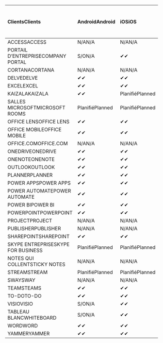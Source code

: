 <!-- This file is generated automatically. Changes made to this file will be overwritten.-->
|<span data-ttu-id="94cc9-101">Clients</span><span class="sxs-lookup"><span data-stu-id="94cc9-101">Clients</span></span>|<span data-ttu-id="94cc9-102">Android</span><span class="sxs-lookup"><span data-stu-id="94cc9-102">Android</span></span>|<span data-ttu-id="94cc9-103">iOS</span><span class="sxs-lookup"><span data-stu-id="94cc9-103">iOS</span></span>|<span data-ttu-id="94cc9-104">Mac</span><span class="sxs-lookup"><span data-stu-id="94cc9-104">Mac</span></span>|<span data-ttu-id="94cc9-105">Windows 10</span><span class="sxs-lookup"><span data-stu-id="94cc9-105">Windows 10</span></span><br><span data-ttu-id="94cc9-106">Desktop</span><span class="sxs-lookup"><span data-stu-id="94cc9-106">Desktop</span></span>|<span data-ttu-id="94cc9-107">Windows 10</span><span class="sxs-lookup"><span data-stu-id="94cc9-107">Windows 10</span></span><br><span data-ttu-id="94cc9-108">Applications modernes</span><span class="sxs-lookup"><span data-stu-id="94cc9-108">Modern Apps</span></span>|
|:-|:-|:-|:-|:-|:-|
|<span data-ttu-id="94cc9-109">ACCESS</span><span class="sxs-lookup"><span data-stu-id="94cc9-109">ACCESS</span></span>|<span data-ttu-id="94cc9-110">N/A</span><span class="sxs-lookup"><span data-stu-id="94cc9-110">N/A</span></span>|<span data-ttu-id="94cc9-111">N/A</span><span class="sxs-lookup"><span data-stu-id="94cc9-111">N/A</span></span>|<span data-ttu-id="94cc9-112">N/A</span><span class="sxs-lookup"><span data-stu-id="94cc9-112">N/A</span></span>|<span data-ttu-id="94cc9-113">✔</span><span class="sxs-lookup"><span data-stu-id="94cc9-113">✔</span></span>|<span data-ttu-id="94cc9-114">S/O</span><span class="sxs-lookup"><span data-stu-id="94cc9-114">N/A</span></span>|
|<span data-ttu-id="94cc9-115">PORTAIL D’ENTREPRISE</span><span class="sxs-lookup"><span data-stu-id="94cc9-115">COMPANY PORTAL</span></span>|<span data-ttu-id="94cc9-116">S/O</span><span class="sxs-lookup"><span data-stu-id="94cc9-116">N/A</span></span>|<span data-ttu-id="94cc9-117">✔</span><span class="sxs-lookup"><span data-stu-id="94cc9-117">✔</span></span>|<span data-ttu-id="94cc9-118">Planifié</span><span class="sxs-lookup"><span data-stu-id="94cc9-118">Planned</span></span>|<span data-ttu-id="94cc9-119">S/O</span><span class="sxs-lookup"><span data-stu-id="94cc9-119">N/A</span></span>|<span data-ttu-id="94cc9-120">✔</span><span class="sxs-lookup"><span data-stu-id="94cc9-120">✔</span></span>|
|<span data-ttu-id="94cc9-121">CORTANA</span><span class="sxs-lookup"><span data-stu-id="94cc9-121">CORTANA</span></span>|<span data-ttu-id="94cc9-122">N/A</span><span class="sxs-lookup"><span data-stu-id="94cc9-122">N/A</span></span>|<span data-ttu-id="94cc9-123">N/A</span><span class="sxs-lookup"><span data-stu-id="94cc9-123">N/A</span></span>|<span data-ttu-id="94cc9-124">N/A</span><span class="sxs-lookup"><span data-stu-id="94cc9-124">N/A</span></span>|<span data-ttu-id="94cc9-125">N/A</span><span class="sxs-lookup"><span data-stu-id="94cc9-125">N/A</span></span>|<span data-ttu-id="94cc9-126">✔</span><span class="sxs-lookup"><span data-stu-id="94cc9-126">✔</span></span>|
|<span data-ttu-id="94cc9-127">DELVE</span><span class="sxs-lookup"><span data-stu-id="94cc9-127">DELVE</span></span>|<span data-ttu-id="94cc9-128">✔</span><span class="sxs-lookup"><span data-stu-id="94cc9-128">✔</span></span>|<span data-ttu-id="94cc9-129">✔</span><span class="sxs-lookup"><span data-stu-id="94cc9-129">✔</span></span>|<span data-ttu-id="94cc9-130">N/A</span><span class="sxs-lookup"><span data-stu-id="94cc9-130">N/A</span></span>|<span data-ttu-id="94cc9-131">N/A</span><span class="sxs-lookup"><span data-stu-id="94cc9-131">N/A</span></span>|<span data-ttu-id="94cc9-132">N/A</span><span class="sxs-lookup"><span data-stu-id="94cc9-132">N/A</span></span>|
|<span data-ttu-id="94cc9-133">EXCEL</span><span class="sxs-lookup"><span data-stu-id="94cc9-133">EXCEL</span></span>|<span data-ttu-id="94cc9-134">✔</span><span class="sxs-lookup"><span data-stu-id="94cc9-134">✔</span></span>|<span data-ttu-id="94cc9-135">✔</span><span class="sxs-lookup"><span data-stu-id="94cc9-135">✔</span></span>|<span data-ttu-id="94cc9-136">✔</span><span class="sxs-lookup"><span data-stu-id="94cc9-136">✔</span></span>|<span data-ttu-id="94cc9-137">✔</span><span class="sxs-lookup"><span data-stu-id="94cc9-137">✔</span></span>|<span data-ttu-id="94cc9-138">✔</span><span class="sxs-lookup"><span data-stu-id="94cc9-138">✔</span></span>|
|<span data-ttu-id="94cc9-139">KAIZALA</span><span class="sxs-lookup"><span data-stu-id="94cc9-139">KAIZALA</span></span>|<span data-ttu-id="94cc9-140">✔</span><span class="sxs-lookup"><span data-stu-id="94cc9-140">✔</span></span>|<span data-ttu-id="94cc9-141">Planifié</span><span class="sxs-lookup"><span data-stu-id="94cc9-141">Planned</span></span>|<span data-ttu-id="94cc9-142">N/A</span><span class="sxs-lookup"><span data-stu-id="94cc9-142">N/A</span></span>|<span data-ttu-id="94cc9-143">N/A</span><span class="sxs-lookup"><span data-stu-id="94cc9-143">N/A</span></span>|<span data-ttu-id="94cc9-144">N/A</span><span class="sxs-lookup"><span data-stu-id="94cc9-144">N/A</span></span>|
|<span data-ttu-id="94cc9-145">SALLES MICROSOFT</span><span class="sxs-lookup"><span data-stu-id="94cc9-145">MICROSOFT ROOMS</span></span>|<span data-ttu-id="94cc9-146">Planifié</span><span class="sxs-lookup"><span data-stu-id="94cc9-146">Planned</span></span>|<span data-ttu-id="94cc9-147">Planifié</span><span class="sxs-lookup"><span data-stu-id="94cc9-147">Planned</span></span>|<span data-ttu-id="94cc9-148">N/A</span><span class="sxs-lookup"><span data-stu-id="94cc9-148">N/A</span></span>|<span data-ttu-id="94cc9-149">N/A</span><span class="sxs-lookup"><span data-stu-id="94cc9-149">N/A</span></span>|<span data-ttu-id="94cc9-150">N/A</span><span class="sxs-lookup"><span data-stu-id="94cc9-150">N/A</span></span>|
|<span data-ttu-id="94cc9-151">OFFICE LENS</span><span class="sxs-lookup"><span data-stu-id="94cc9-151">OFFICE LENS</span></span>|<span data-ttu-id="94cc9-152">✔</span><span class="sxs-lookup"><span data-stu-id="94cc9-152">✔</span></span>|<span data-ttu-id="94cc9-153">✔</span><span class="sxs-lookup"><span data-stu-id="94cc9-153">✔</span></span>|<span data-ttu-id="94cc9-154">N/A</span><span class="sxs-lookup"><span data-stu-id="94cc9-154">N/A</span></span>|<span data-ttu-id="94cc9-155">N/A</span><span class="sxs-lookup"><span data-stu-id="94cc9-155">N/A</span></span>|<span data-ttu-id="94cc9-156">N/A</span><span class="sxs-lookup"><span data-stu-id="94cc9-156">N/A</span></span>|
|<span data-ttu-id="94cc9-157">OFFICE MOBILE</span><span class="sxs-lookup"><span data-stu-id="94cc9-157">OFFICE MOBILE</span></span>|<span data-ttu-id="94cc9-158">✔</span><span class="sxs-lookup"><span data-stu-id="94cc9-158">✔</span></span>|<span data-ttu-id="94cc9-159">✔</span><span class="sxs-lookup"><span data-stu-id="94cc9-159">✔</span></span>|<span data-ttu-id="94cc9-160">N/A</span><span class="sxs-lookup"><span data-stu-id="94cc9-160">N/A</span></span>|<span data-ttu-id="94cc9-161">N/A</span><span class="sxs-lookup"><span data-stu-id="94cc9-161">N/A</span></span>|<span data-ttu-id="94cc9-162">N/A</span><span class="sxs-lookup"><span data-stu-id="94cc9-162">N/A</span></span>|
|<span data-ttu-id="94cc9-163">OFFICE.COM</span><span class="sxs-lookup"><span data-stu-id="94cc9-163">OFFICE.COM</span></span>|<span data-ttu-id="94cc9-164">N/A</span><span class="sxs-lookup"><span data-stu-id="94cc9-164">N/A</span></span>|<span data-ttu-id="94cc9-165">N/A</span><span class="sxs-lookup"><span data-stu-id="94cc9-165">N/A</span></span>|<span data-ttu-id="94cc9-166">N/A</span><span class="sxs-lookup"><span data-stu-id="94cc9-166">N/A</span></span>|<span data-ttu-id="94cc9-167">N/A</span><span class="sxs-lookup"><span data-stu-id="94cc9-167">N/A</span></span>|<span data-ttu-id="94cc9-168">✔</span><span class="sxs-lookup"><span data-stu-id="94cc9-168">✔</span></span>|
|<span data-ttu-id="94cc9-169">ONEDRIVE</span><span class="sxs-lookup"><span data-stu-id="94cc9-169">ONEDRIVE</span></span>|<span data-ttu-id="94cc9-170">✔</span><span class="sxs-lookup"><span data-stu-id="94cc9-170">✔</span></span>|<span data-ttu-id="94cc9-171">✔</span><span class="sxs-lookup"><span data-stu-id="94cc9-171">✔</span></span>|<span data-ttu-id="94cc9-172">Planifié</span><span class="sxs-lookup"><span data-stu-id="94cc9-172">Planned</span></span>|<span data-ttu-id="94cc9-173">✔</span><span class="sxs-lookup"><span data-stu-id="94cc9-173">✔</span></span>|<span data-ttu-id="94cc9-174">✔</span><span class="sxs-lookup"><span data-stu-id="94cc9-174">✔</span></span>|
|<span data-ttu-id="94cc9-175">ONENOTE</span><span class="sxs-lookup"><span data-stu-id="94cc9-175">ONENOTE</span></span>|<span data-ttu-id="94cc9-176">✔</span><span class="sxs-lookup"><span data-stu-id="94cc9-176">✔</span></span>|<span data-ttu-id="94cc9-177">✔</span><span class="sxs-lookup"><span data-stu-id="94cc9-177">✔</span></span>|<span data-ttu-id="94cc9-178">✔</span><span class="sxs-lookup"><span data-stu-id="94cc9-178">✔</span></span>|<span data-ttu-id="94cc9-179">Planifié</span><span class="sxs-lookup"><span data-stu-id="94cc9-179">Planned</span></span>|<span data-ttu-id="94cc9-180">✔</span><span class="sxs-lookup"><span data-stu-id="94cc9-180">✔</span></span>|
|<span data-ttu-id="94cc9-181">OUTLOOK</span><span class="sxs-lookup"><span data-stu-id="94cc9-181">OUTLOOK</span></span>|<span data-ttu-id="94cc9-182">✔</span><span class="sxs-lookup"><span data-stu-id="94cc9-182">✔</span></span>|<span data-ttu-id="94cc9-183">✔</span><span class="sxs-lookup"><span data-stu-id="94cc9-183">✔</span></span>|<span data-ttu-id="94cc9-184">Planifié</span><span class="sxs-lookup"><span data-stu-id="94cc9-184">Planned</span></span>|<span data-ttu-id="94cc9-185">✔</span><span class="sxs-lookup"><span data-stu-id="94cc9-185">✔</span></span>|<span data-ttu-id="94cc9-186">✔</span><span class="sxs-lookup"><span data-stu-id="94cc9-186">✔</span></span>|
|<span data-ttu-id="94cc9-187">PLANNER</span><span class="sxs-lookup"><span data-stu-id="94cc9-187">PLANNER</span></span>|<span data-ttu-id="94cc9-188">✔</span><span class="sxs-lookup"><span data-stu-id="94cc9-188">✔</span></span>|<span data-ttu-id="94cc9-189">✔</span><span class="sxs-lookup"><span data-stu-id="94cc9-189">✔</span></span>|<span data-ttu-id="94cc9-190">N/A</span><span class="sxs-lookup"><span data-stu-id="94cc9-190">N/A</span></span>|<span data-ttu-id="94cc9-191">N/A</span><span class="sxs-lookup"><span data-stu-id="94cc9-191">N/A</span></span>|<span data-ttu-id="94cc9-192">N/A</span><span class="sxs-lookup"><span data-stu-id="94cc9-192">N/A</span></span>|
|<span data-ttu-id="94cc9-193">POWER APPS</span><span class="sxs-lookup"><span data-stu-id="94cc9-193">POWER APPS</span></span>|<span data-ttu-id="94cc9-194">✔</span><span class="sxs-lookup"><span data-stu-id="94cc9-194">✔</span></span>|<span data-ttu-id="94cc9-195">✔</span><span class="sxs-lookup"><span data-stu-id="94cc9-195">✔</span></span>|<span data-ttu-id="94cc9-196">N/A</span><span class="sxs-lookup"><span data-stu-id="94cc9-196">N/A</span></span>|<span data-ttu-id="94cc9-197">N/A</span><span class="sxs-lookup"><span data-stu-id="94cc9-197">N/A</span></span>|<span data-ttu-id="94cc9-198">Planifié</span><span class="sxs-lookup"><span data-stu-id="94cc9-198">Planned</span></span>|
|<span data-ttu-id="94cc9-199">POWER AUTOMATE</span><span class="sxs-lookup"><span data-stu-id="94cc9-199">POWER AUTOMATE</span></span>|<span data-ttu-id="94cc9-200">✔</span><span class="sxs-lookup"><span data-stu-id="94cc9-200">✔</span></span>|<span data-ttu-id="94cc9-201">✔</span><span class="sxs-lookup"><span data-stu-id="94cc9-201">✔</span></span>|<span data-ttu-id="94cc9-202">N/A</span><span class="sxs-lookup"><span data-stu-id="94cc9-202">N/A</span></span>|<span data-ttu-id="94cc9-203">N/A</span><span class="sxs-lookup"><span data-stu-id="94cc9-203">N/A</span></span>|<span data-ttu-id="94cc9-204">N/A</span><span class="sxs-lookup"><span data-stu-id="94cc9-204">N/A</span></span>|
|<span data-ttu-id="94cc9-205">POWER BI</span><span class="sxs-lookup"><span data-stu-id="94cc9-205">POWER BI</span></span>|<span data-ttu-id="94cc9-206">✔</span><span class="sxs-lookup"><span data-stu-id="94cc9-206">✔</span></span>|<span data-ttu-id="94cc9-207">✔</span><span class="sxs-lookup"><span data-stu-id="94cc9-207">✔</span></span>|<span data-ttu-id="94cc9-208">S/O</span><span class="sxs-lookup"><span data-stu-id="94cc9-208">N/A</span></span>|<span data-ttu-id="94cc9-209">Planifié</span><span class="sxs-lookup"><span data-stu-id="94cc9-209">Planned</span></span>|<span data-ttu-id="94cc9-210">✔</span><span class="sxs-lookup"><span data-stu-id="94cc9-210">✔</span></span>|
|<span data-ttu-id="94cc9-211">POWERPOINT</span><span class="sxs-lookup"><span data-stu-id="94cc9-211">POWERPOINT</span></span>|<span data-ttu-id="94cc9-212">✔</span><span class="sxs-lookup"><span data-stu-id="94cc9-212">✔</span></span>|<span data-ttu-id="94cc9-213">✔</span><span class="sxs-lookup"><span data-stu-id="94cc9-213">✔</span></span>|<span data-ttu-id="94cc9-214">✔</span><span class="sxs-lookup"><span data-stu-id="94cc9-214">✔</span></span>|<span data-ttu-id="94cc9-215">✔</span><span class="sxs-lookup"><span data-stu-id="94cc9-215">✔</span></span>|<span data-ttu-id="94cc9-216">✔</span><span class="sxs-lookup"><span data-stu-id="94cc9-216">✔</span></span>|
|<span data-ttu-id="94cc9-217">PROJECT</span><span class="sxs-lookup"><span data-stu-id="94cc9-217">PROJECT</span></span>|<span data-ttu-id="94cc9-218">N/A</span><span class="sxs-lookup"><span data-stu-id="94cc9-218">N/A</span></span>|<span data-ttu-id="94cc9-219">N/A</span><span class="sxs-lookup"><span data-stu-id="94cc9-219">N/A</span></span>|<span data-ttu-id="94cc9-220">N/A</span><span class="sxs-lookup"><span data-stu-id="94cc9-220">N/A</span></span>|<span data-ttu-id="94cc9-221">✔</span><span class="sxs-lookup"><span data-stu-id="94cc9-221">✔</span></span>|<span data-ttu-id="94cc9-222">S/O</span><span class="sxs-lookup"><span data-stu-id="94cc9-222">N/A</span></span>|
|<span data-ttu-id="94cc9-223">PUBLISHER</span><span class="sxs-lookup"><span data-stu-id="94cc9-223">PUBLISHER</span></span>|<span data-ttu-id="94cc9-224">N/A</span><span class="sxs-lookup"><span data-stu-id="94cc9-224">N/A</span></span>|<span data-ttu-id="94cc9-225">N/A</span><span class="sxs-lookup"><span data-stu-id="94cc9-225">N/A</span></span>|<span data-ttu-id="94cc9-226">N/A</span><span class="sxs-lookup"><span data-stu-id="94cc9-226">N/A</span></span>|<span data-ttu-id="94cc9-227">✔</span><span class="sxs-lookup"><span data-stu-id="94cc9-227">✔</span></span>|<span data-ttu-id="94cc9-228">S/O</span><span class="sxs-lookup"><span data-stu-id="94cc9-228">N/A</span></span>|
|<span data-ttu-id="94cc9-229">SHAREPOINT</span><span class="sxs-lookup"><span data-stu-id="94cc9-229">SHAREPOINT</span></span>|<span data-ttu-id="94cc9-230">✔</span><span class="sxs-lookup"><span data-stu-id="94cc9-230">✔</span></span>|<span data-ttu-id="94cc9-231">✔</span><span class="sxs-lookup"><span data-stu-id="94cc9-231">✔</span></span>|<span data-ttu-id="94cc9-232">N/A</span><span class="sxs-lookup"><span data-stu-id="94cc9-232">N/A</span></span>|<span data-ttu-id="94cc9-233">N/A</span><span class="sxs-lookup"><span data-stu-id="94cc9-233">N/A</span></span>|<span data-ttu-id="94cc9-234">N/A</span><span class="sxs-lookup"><span data-stu-id="94cc9-234">N/A</span></span>|
|<span data-ttu-id="94cc9-235">SKYPE ENTREPRISE</span><span class="sxs-lookup"><span data-stu-id="94cc9-235">SKYPE FOR BUSINESS</span></span>|<span data-ttu-id="94cc9-236">Planifié</span><span class="sxs-lookup"><span data-stu-id="94cc9-236">Planned</span></span>|<span data-ttu-id="94cc9-237">Planifié</span><span class="sxs-lookup"><span data-stu-id="94cc9-237">Planned</span></span>|<span data-ttu-id="94cc9-238">N/A</span><span class="sxs-lookup"><span data-stu-id="94cc9-238">N/A</span></span>|<span data-ttu-id="94cc9-239">N/A</span><span class="sxs-lookup"><span data-stu-id="94cc9-239">N/A</span></span>|<span data-ttu-id="94cc9-240">N/A</span><span class="sxs-lookup"><span data-stu-id="94cc9-240">N/A</span></span>|
|<span data-ttu-id="94cc9-241">NOTES QUI COLLENT</span><span class="sxs-lookup"><span data-stu-id="94cc9-241">STICKY NOTES</span></span>|<span data-ttu-id="94cc9-242">N/A</span><span class="sxs-lookup"><span data-stu-id="94cc9-242">N/A</span></span>|<span data-ttu-id="94cc9-243">N/A</span><span class="sxs-lookup"><span data-stu-id="94cc9-243">N/A</span></span>|<span data-ttu-id="94cc9-244">N/A</span><span class="sxs-lookup"><span data-stu-id="94cc9-244">N/A</span></span>|<span data-ttu-id="94cc9-245">N/A</span><span class="sxs-lookup"><span data-stu-id="94cc9-245">N/A</span></span>|<span data-ttu-id="94cc9-246">✔</span><span class="sxs-lookup"><span data-stu-id="94cc9-246">✔</span></span>|
|<span data-ttu-id="94cc9-247">STREAM</span><span class="sxs-lookup"><span data-stu-id="94cc9-247">STREAM</span></span>|<span data-ttu-id="94cc9-248">Planifié</span><span class="sxs-lookup"><span data-stu-id="94cc9-248">Planned</span></span>|<span data-ttu-id="94cc9-249">Planifié</span><span class="sxs-lookup"><span data-stu-id="94cc9-249">Planned</span></span>|<span data-ttu-id="94cc9-250">N/A</span><span class="sxs-lookup"><span data-stu-id="94cc9-250">N/A</span></span>|<span data-ttu-id="94cc9-251">N/A</span><span class="sxs-lookup"><span data-stu-id="94cc9-251">N/A</span></span>|<span data-ttu-id="94cc9-252">N/A</span><span class="sxs-lookup"><span data-stu-id="94cc9-252">N/A</span></span>|
|<span data-ttu-id="94cc9-253">SWAY</span><span class="sxs-lookup"><span data-stu-id="94cc9-253">SWAY</span></span>|<span data-ttu-id="94cc9-254">N/A</span><span class="sxs-lookup"><span data-stu-id="94cc9-254">N/A</span></span>|<span data-ttu-id="94cc9-255">N/A</span><span class="sxs-lookup"><span data-stu-id="94cc9-255">N/A</span></span>|<span data-ttu-id="94cc9-256">N/A</span><span class="sxs-lookup"><span data-stu-id="94cc9-256">N/A</span></span>|<span data-ttu-id="94cc9-257">N/A</span><span class="sxs-lookup"><span data-stu-id="94cc9-257">N/A</span></span>|<span data-ttu-id="94cc9-258">✔</span><span class="sxs-lookup"><span data-stu-id="94cc9-258">✔</span></span>|
|<span data-ttu-id="94cc9-259">TEAMS</span><span class="sxs-lookup"><span data-stu-id="94cc9-259">TEAMS</span></span>|<span data-ttu-id="94cc9-260">✔</span><span class="sxs-lookup"><span data-stu-id="94cc9-260">✔</span></span>|<span data-ttu-id="94cc9-261">✔</span><span class="sxs-lookup"><span data-stu-id="94cc9-261">✔</span></span>|<span data-ttu-id="94cc9-262">Planifié</span><span class="sxs-lookup"><span data-stu-id="94cc9-262">Planned</span></span>|<span data-ttu-id="94cc9-263">✔</span><span class="sxs-lookup"><span data-stu-id="94cc9-263">✔</span></span>|<span data-ttu-id="94cc9-264">S/O</span><span class="sxs-lookup"><span data-stu-id="94cc9-264">N/A</span></span>|
|<span data-ttu-id="94cc9-265">TO-DO</span><span class="sxs-lookup"><span data-stu-id="94cc9-265">TO-DO</span></span>|<span data-ttu-id="94cc9-266">✔</span><span class="sxs-lookup"><span data-stu-id="94cc9-266">✔</span></span>|<span data-ttu-id="94cc9-267">✔</span><span class="sxs-lookup"><span data-stu-id="94cc9-267">✔</span></span>|<span data-ttu-id="94cc9-268">N/A</span><span class="sxs-lookup"><span data-stu-id="94cc9-268">N/A</span></span>|<span data-ttu-id="94cc9-269">N/A</span><span class="sxs-lookup"><span data-stu-id="94cc9-269">N/A</span></span>|<span data-ttu-id="94cc9-270">✔</span><span class="sxs-lookup"><span data-stu-id="94cc9-270">✔</span></span>|
|<span data-ttu-id="94cc9-271">VISIO</span><span class="sxs-lookup"><span data-stu-id="94cc9-271">VISIO</span></span>|<span data-ttu-id="94cc9-272">S/O</span><span class="sxs-lookup"><span data-stu-id="94cc9-272">N/A</span></span>|<span data-ttu-id="94cc9-273">✔</span><span class="sxs-lookup"><span data-stu-id="94cc9-273">✔</span></span>|<span data-ttu-id="94cc9-274">S/O</span><span class="sxs-lookup"><span data-stu-id="94cc9-274">N/A</span></span>|<span data-ttu-id="94cc9-275">✔</span><span class="sxs-lookup"><span data-stu-id="94cc9-275">✔</span></span>|<span data-ttu-id="94cc9-276">S/O</span><span class="sxs-lookup"><span data-stu-id="94cc9-276">N/A</span></span>|
|<span data-ttu-id="94cc9-277">TABLEAU BLANC</span><span class="sxs-lookup"><span data-stu-id="94cc9-277">WHITEBOARD</span></span>|<span data-ttu-id="94cc9-278">S/O</span><span class="sxs-lookup"><span data-stu-id="94cc9-278">N/A</span></span>|<span data-ttu-id="94cc9-279">✔</span><span class="sxs-lookup"><span data-stu-id="94cc9-279">✔</span></span>|<span data-ttu-id="94cc9-280">N/A</span><span class="sxs-lookup"><span data-stu-id="94cc9-280">N/A</span></span>|<span data-ttu-id="94cc9-281">N/A</span><span class="sxs-lookup"><span data-stu-id="94cc9-281">N/A</span></span>|<span data-ttu-id="94cc9-282">✔</span><span class="sxs-lookup"><span data-stu-id="94cc9-282">✔</span></span>|
|<span data-ttu-id="94cc9-283">WORD</span><span class="sxs-lookup"><span data-stu-id="94cc9-283">WORD</span></span>|<span data-ttu-id="94cc9-284">✔</span><span class="sxs-lookup"><span data-stu-id="94cc9-284">✔</span></span>|<span data-ttu-id="94cc9-285">✔</span><span class="sxs-lookup"><span data-stu-id="94cc9-285">✔</span></span>|<span data-ttu-id="94cc9-286">✔</span><span class="sxs-lookup"><span data-stu-id="94cc9-286">✔</span></span>|<span data-ttu-id="94cc9-287">✔</span><span class="sxs-lookup"><span data-stu-id="94cc9-287">✔</span></span>|<span data-ttu-id="94cc9-288">✔</span><span class="sxs-lookup"><span data-stu-id="94cc9-288">✔</span></span>|
|<span data-ttu-id="94cc9-289">YAMMER</span><span class="sxs-lookup"><span data-stu-id="94cc9-289">YAMMER</span></span>|<span data-ttu-id="94cc9-290">✔</span><span class="sxs-lookup"><span data-stu-id="94cc9-290">✔</span></span>|<span data-ttu-id="94cc9-291">✔</span><span class="sxs-lookup"><span data-stu-id="94cc9-291">✔</span></span>|<span data-ttu-id="94cc9-292">S/O</span><span class="sxs-lookup"><span data-stu-id="94cc9-292">N/A</span></span>|<span data-ttu-id="94cc9-293">Planifié</span><span class="sxs-lookup"><span data-stu-id="94cc9-293">Planned</span></span>|<span data-ttu-id="94cc9-294">S/O</span><span class="sxs-lookup"><span data-stu-id="94cc9-294">N/A</span></span>|
